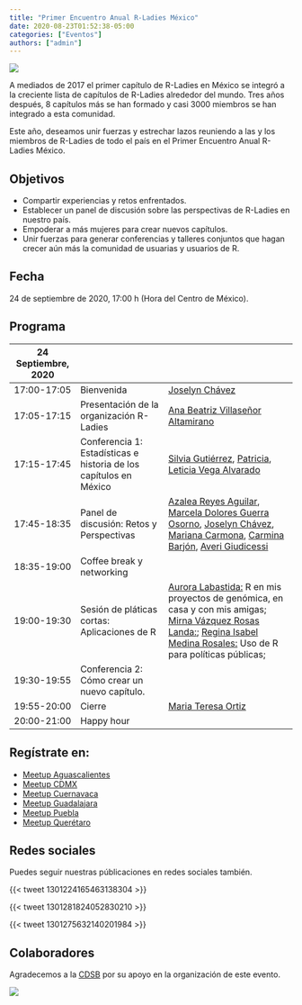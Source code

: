 ```yaml
---
title: "Primer Encuentro Anual R-Ladies México"
date: 2020-08-23T01:52:38-05:00
categories: ["Eventos"]
authors: ["admin"]
---
```

<img src= "https://github.com/RladiesMX/rladiesmxsource/blob/master/assets/images/rladiesmx.jpeg?raw=true" />

A mediados de 2017 el primer capítulo de R-Ladies en México se integró a la creciente lista de capítulos de R-Ladies alrededor del mundo. Tres años después, 8 capítulos más se han formado y casi 3000 miembros se han integrado a esta comunidad.

Este año, deseamos unir fuerzas y estrechar lazos reuniendo a las y los miembros de R-Ladies de todo el país en el Primer Encuentro Anual R-Ladies México.

## Objetivos

- Compartir experiencias y retos enfrentados.
- Establecer un panel de discusión sobre las perspectivas de R-Ladies en nuestro país.
- Empoderar a más mujeres para crear nuevos capítulos.
- Unir fuerzas para generar conferencias y talleres conjuntos que hagan crecer aún más la comunidad de usuarias y usuarios de R.

## Fecha

24 de septiembre de 2020, 17:00 h (Hora del Centro de México).

## Programa

| **24 Septiembre, 2020**  |      |      |
| ------------------ | ---------------------------------- | ----------------------------- |
| 17:00-17:05 | Bienvenida | [Joselyn Chávez](https://rladiesmx.netlify.app/author/joselyn-chavez-estudiante-de-doctorado/)|
| 17:05-17:15 | Presentación de la organización R-Ladies | [Ana Beatriz Villaseñor Altamirano](https://rladiesmx.netlify.app/author/ana-beatriz-villasenor-estudiante-de-doctorado/) |
| 17:15-17:45 | Conferencia 1: Estadísticas e historia de los capítulos en México |  [Silvia Gutiérrez](https://rladiesmx.netlify.app/author/silvia-gutierrez-de-la-torre/), [Patricia](), [Leticia Vega Alvarado](https://rladiesmx.netlify.app/author/leticia-vega-alvarado-dra-en-ingenieria-computacion-academica-de-la-unam/) |
| 17:45-18:35 | Panel de discusión: Retos y Perspectivas |  [Azalea Reyes Aguilar](https://rladiesmx.netlify.app/author/azalea-reyes-aguilar/), [Marcela Dolores Guerra Osorno](https://rladiesmx.netlify.app/author/marcela-dolores-guerra-osorno/), [Joselyn Chávez](https://rladiesmx.netlify.app/author/joselyn-chavez-estudiante-de-doctorado/), [Mariana Carmona](), [Carmina Barjón](), [Averi Giudicessi](https://rladiesmx.netlify.app/author/averi-giudicessi/)|
| 18:35-19:00 | Coffee break y networking |  |
| 19:00-19:30 | Sesión de pláticas cortas: Aplicaciones de R | [Aurora Labastida:]() R en mis proyectos de genómica, en casa y con mis amigas; [Mirna Vázquez Rosas Landa:](); [Regina Isabel Medina Rosales:](https://rladiesmx.netlify.app/author/regina-medina/) Uso de R para políticas públicas; |
| 19:30-19:55 | Conferencia 2: Cómo crear un nuevo capítulo. |  |
| 19:55-20:00 | Cierre |[Maria Teresa Ortiz](https://rladiesmx.netlify.app/author/maria-teresa-ortiz-ma/)|
| 20:00-21:00 | Happy hour |  |

## Regístrate en:

- [Meetup Aguascalientes](https://www.meetup.com/es/rladies-aguascalientes/events/273080960/)
- [Meetup CDMX](https://www.meetup.com/es/rladies-cdmx/events/272991189/)
- [Meetup Cuernavaca](https://www.meetup.com/es/rladies-cuernavaca/events/272988331/)
- [Meetup Guadalajara](https://www.meetup.com/es/rladies-guadalajara/events/273196400/)
- [Meetup Puebla](http://meetu.ps/e/Jkt5r/cKT1j/a)
- [Meetup Querétaro](https://www.meetup.com/es/rladies-queretaro/events/272986368/)


## Redes sociales

Puedes seguir nuestras públicaciones en redes sociales también. 

{{< tweet 1301224165463138304 >}}

{{< tweet 1301281824052830210 >}}

{{< tweet 1301275632140201984 >}}

## Colaboradores
Agradecemos a la [CDSB](comunidadbioinfo.github.io) por su apoyo en la organización de este evento.


[<img src="https://github.com/ComunidadBioInfo/cdsbsource/blob/master/assets/images/logo.png?raw=true" />](http://comunidadbioinfo.github.io/)

